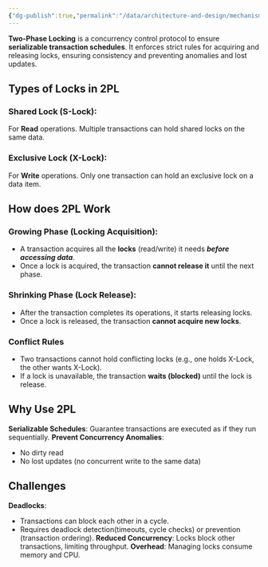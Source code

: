 ```yaml
---
{"dg-publish":true,"permalink":"/data/architecture-and-design/mechanisms/two-phase-locking-2-pl/"}
---
```



**Two-Phase Locking** is a concurrency control protocol to ensure **serializable transaction schedules**. It enforces strict rules for acquiring and releasing locks, ensuring consistency and preventing anomalies and lost updates.

## Types of Locks in 2PL
### Shared Lock (S-Lock):
For **Read** operations.
Multiple transactions can hold shared locks on the same data.
### Exclusive Lock (X-Lock):
For **Write** operations.
Only one transaction can hold an exclusive lock on a data item.

## How does 2PL Work
### Growing Phase (Locking Acquisition):
- A transaction acquires all the **locks** (read/write) it needs ***before accessing data***.
- Once a lock is acquired, the transaction **cannot release it** until the next phase.
### Shrinking Phase (Lock Release):
- After the transaction completes its operations, it starts releasing locks.
- Once a lock is released, the transaction **cannot acquire new locks**.
### Conflict Rules
- Two transactions cannot hold conflicting locks (e.g., one holds X-Lock, the other wants X-Lock).
- If a lock is unavailable, the transaction **waits (blocked)** until the lock is release.

## Why Use 2PL
**Serializable Schedules**: Guarantee transactions are executed as if they run sequentially.
**Prevent Concurrency Anomalies**: 
- No dirty read 
- No lost updates (no concurrent write to the same data)

## Challenges
**Deadlocks**:
- Transactions can block each other in a cycle.
- Requires deadlock detection(timeouts, cycle checks) or prevention (transaction ordering).
**Reduced Concurrency**:
Locks block other transactions, limiting throughput.
**Overhead**:
Managing locks consume memory and CPU.

